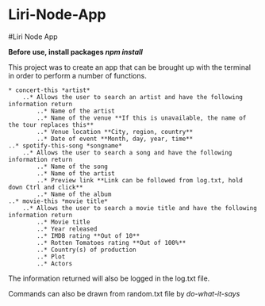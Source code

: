 # Liri-Node-App

#Liri Node App

**Before use, install packages *npm install***

This project was to create an app that can be brought up with the terminal in order to perform a number of functions.

    * concert-this *artist*
        ..* Allows the user to search an artist and have the following information return
            ..* Name of the artist
            ..* Name of the venue **If this is unavailable, the name of the tour replaces this**
            ..* Venue location **City, region, country**
            ..* Date of event **Month, day, year, time**
    ..* spotify-this-song *songname*
        ..* Allows the user to search a song and have the following information return
            ..* Name of the song
            ..* Name of the artist
            ..* Preview link **Link can be followed from log.txt, hold down Ctrl and click**
            ..* Name of the album
    ..* movie-this *movie title*
        ..* Allows the user to search a movie title and have the following information return
            ..* Movie title
            ..* Year released
            ..* IMDB rating **Out of 10**
            ..* Rotten Tomatoes rating **Out of 100%**
            ..* Country(s) of production
            ..* Plot
            ..* Actors

The information returned will also be logged in the log.txt file.

Commands can also be drawn from random.txt file by *do-what-it-says*